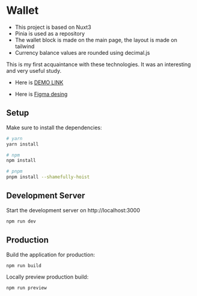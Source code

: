 # Wallet

* This project is based on Nuxt3
* Pinia is used as a repository
* The wallet block is made on the main page, the layout is made on tailwind
* Currency balance values are rounded using decimal.js

This is my first acquaintance with these technologies. It was an interesting and very useful study.

- Here is [DEMO LINK](https://63778294eaedcf0c5a76e5b3--mellifluous-dasik-96542d.netlify.app/)

- Here is [Figma desing](https://www.figma.com/file/bjVEJ53RcPVgIaKyWb4UvT/Test-Wallet?node-id=0%3A1/)

## Setup

Make sure to install the dependencies:

```bash
# yarn
yarn install

# npm
npm install

# pnpm
pnpm install --shamefully-hoist
```

## Development Server

Start the development server on http://localhost:3000

```bash
npm run dev
```

## Production

Build the application for production:

```bash
npm run build
```

Locally preview production build:

```bash
npm run preview
```
